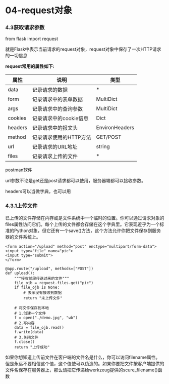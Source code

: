# 04-request对象

### 4.3获取请求参数

from flask import request

就是Flask中表示当前请求的request对象，request对象中保存了一次HTTP请求的一切信息



**request常用的属性如下:**

| 属性    | 说明                   | 类型           |
| ------- | ---------------------- | -------------- |
| data    | 记录请求的数据         | *              |
| form    | 记录请求中的表单数据   | MultiDict      |
| args    | 记录请求中的查询参数   | MultiDict      |
| cookies | 记录请求中的cookie信息 | Dict           |
| headers | 记录请求中的报文头     | EnvironHeaders |
| method  | 记录请求使用的HTTP方法 | GET/POST       |
| url     | 记录请求的URL地址      | string         |
| files   | 记录请求上传的文件     | *              |



postman软件



url参数不论是get还是post请求都可以使用，服务器端都可以接收参数。

headers可以当做字典，也可以用



### 4.3.1上传文件

已上传的文件存储在内存或是文件系统中一个临时的位置。你可以通过请求对象的files属性访问它们。每个上传的文件都会存储在这个字典里。它表现近乎为一个标准的Python对象，但它还有一个save()方法，这个方法允许你把文件保存到服务器的文件系统上。

```
<form action="/upload" method="post" enctype="multipart/form-data">
<input type="file" name="pic">
<input type="submit">
</form>
```

```
@app.route("/upload", methods=["POST"])
def upload():
    """接收前段传送过来的文件"""
    file_ojb = request.files.get("pic")
    if file_ojb is None:
        # 表示没有接收到数据
        return "未上传文件"

    # 将文件保存到本地
    # 1.创建一个文件
    f = open("./demo.jpg", "wb")
    # 2.写内容
    data = file_ojb.read()
    f.write(data)
    # 3.关闭文件
    f.close()
    return "上传成功"
```



如果你想知道上传前文件在客户端的文件名是什么，你可以访问filename属性。但是永远不要相信这个值，这个值使可以伪造的。如果你要把文件按客户端提供的文件名保存在服务器上，那么请把它传递给werkzeug提供的scure_filename()函数